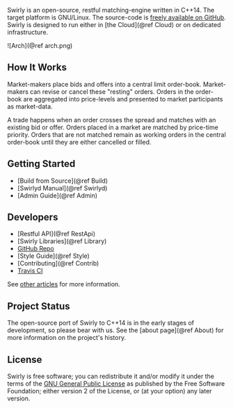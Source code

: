 Swirly is an open-source, restful matching-engine written in C++14. The target platform is
GNU/Linux. The source-code is
[freely available on GitHub](http://github.com/swirlycloud/swirlyc). Swirly is designed to run
either in [the Cloud](@ref Cloud) or on dedicated infrastructure.

![Arch](@ref arch.png)

How It Works
------------

Market-makers place bids and offers into a central limit order-book. Market-makers can revise or
cancel these "resting" orders. Orders in the order-book are aggregated into price-levels and
presented to market participants as market-data.

A trade happens when an order crosses the spread and matches with an existing bid or offer. Orders
placed in a market are matched by price-time priority. Orders that are not matched remain as working
orders in the central order-book until they are either cancelled or filled.

Getting Started
---------------

- [Build from Source](@ref Build)
- [Swirlyd Manual](@ref Swirlyd)
- [Admin Guide](@ref Admin)

Developers
----------

- [Restful API](@ref RestApi)
- [Swirly Libraries](@ref Library)
- [GitHub Repo](http://github.com/swirlycloud/swirlyc)
- [Style Guide](@ref Style)
- [Contributing](@ref Contrib)
- [Travis CI](http://travis-ci.org/swirlycloud/swirlyc)

See [other articles](pages.html) for more information.

Project Status
--------------

The open-source port of Swirly to C++14 is in the early stages of development, so please bear with
us. See the [about page](@ref About) for more information on the project's history.

License
-------

Swirly is free software; you can redistribute it and/or modify it under the terms of the
[GNU General Public License](http://www.gnu.org/licenses/old-licenses/gpl-2.0.txt) as published by
the Free Software Foundation; either version 2 of the License, or (at your option) any later
version.
